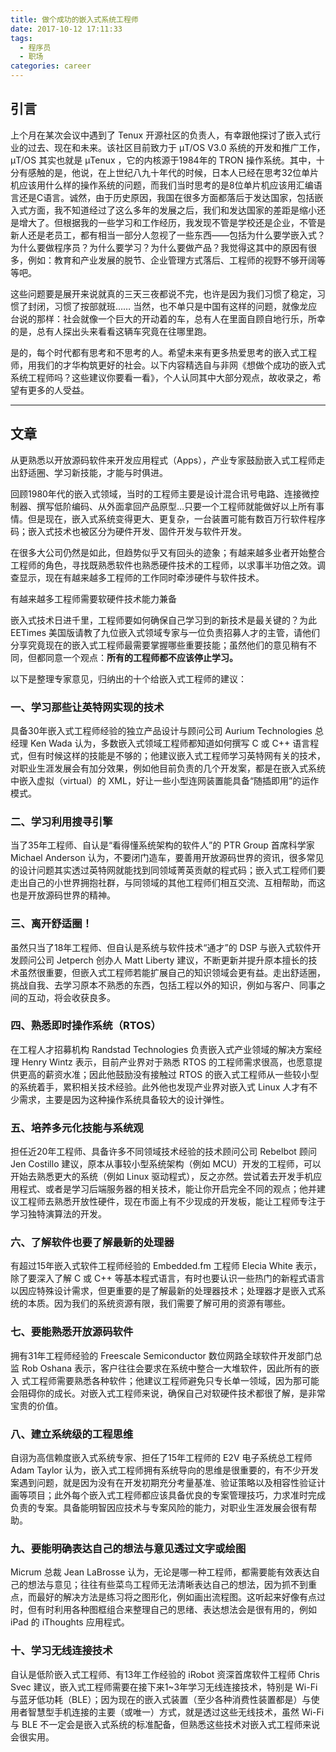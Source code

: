 ```yaml
---
title: 做个成功的嵌入式系统工程师
date: 2017-10-12 17:11:33
tags:
  - 程序员
  - 职场
categories: career
---
```


## 引言

上个月在某次会议中遇到了 Tenux 开源社区的负责人，有幸跟他探讨了嵌入式行业的过去、现在和未来。该社区目前致力于 µT/OS V3.0 系统的开发和推广工作，µT/OS 其实也就是 μTenux ，它的内核源于1984年的 TRON 操作系统。其中，十分有感触的是，他说，在上世纪八九十年代的时候，日本人已经在思考32位单片机应该用什么样的操作系统的问题，而我们当时思考的是8位单片机应该用汇编语言还是C语言。诚然，由于历史原因，我国在很多方面都落后于发达国家，包括嵌入式方面，我不知道经过了这么多年的发展之后，我们和发达国家的差距是缩小还是增大了。但根据我的一些学习和工作经历，我发现不管是学校还是企业，不管是新人还是老员工，都有相当一部分人忽视了一些东西——包括为什么要学嵌入式？为什么要做程序员？为什么要学习？为什么要做产品？我觉得这其中的原因有很多，例如：教育和产业发展的脱节、企业管理方式落后、工程师的视野不够开阔等等吧。

这些问题要是展开来说就真的三天三夜都说不完，也许是因为我们习惯了稳定，习惯了封闭，习惯了按部就班…… 当然，也不单只是中国有这样的问题，就像龙应台说的那样：社会就像一个巨大的开动着的车，总有人在里面自顾自地行乐，所幸的是，总有人探出头来看看这辆车究竟在往哪里跑。

是的，每个时代都有思考和不思考的人。希望未来有更多热爱思考的嵌入式工程师，用我们的才华构筑更好的社会。以下内容精选自与非网《想做个成功的嵌入式系统工程师吗？这些建议你要看一看》，个人认同其中大部分观点，故收录之，希望有更多的人受益。

---

## 文章

从更熟悉以开放源码软件来开发应用程式（Apps），产业专家鼓励嵌入式工程师走出舒适圈、学习新技能，才能与时俱进。

回顾1980年代的嵌入式领域，当时的工程师主要是设计混合讯号电路、连接微控制器、撰写低阶编码、从外面拿回产品原型…只要一个工程师就能做好以上所有事情。但是现在，嵌入式系统变得更大、更复杂，一台装置可能有数百万行软件程序码；嵌入式技术也被区分为硬件开发、固件开发与软件开发。

在很多大公司仍然是如此，但趋势似乎又有回头的迹象；有越来越多业者开始整合工程师的角色，寻找既熟悉软件也熟悉硬件技术的工程师，以求事半功倍之效。调查显示，现在有越来越多工程师的工作同时牵涉硬件与软件技术。

有越来越多工程师需要软硬件技术能力兼备

嵌入式技术日进千里，工程师要如何确保自己学习到的新技术是最关键的？为此 EETimes 美国版请教了九位嵌入式领域专家与一位负责招募人才的主管，请他们分享究竟现在的嵌入式工程师最需要掌握哪些重要技能；虽然他们的意见稍有不同，但都同意一个观点：**所有的工程师都不应该停止学习。**

以下是整理专家意见，归纳出的十个给嵌入式工程师的建议：

### 一、学习那些让英特网实现的技术

具备30年嵌入式工程师经验的独立产品设计与顾问公司 Aurium Technologies 总经理 Ken Wada 认为，多数嵌入式领域工程师都知道如何撰写 C 或 C++ 语言程式，但有时候这样的技能是不够的；他建议嵌入式工程师学习英特网有关的技术，对职业生涯发展会有加分效果，例如他目前负责的几个开发案，都是在嵌入式系统中嵌入虚拟（virtual）的 XML，好让一些小型连网装置能具备“随插即用”的运作模式。

### 二、学习利用搜寻引擎

当了35年工程师、自认是“看得懂系统架构的软件人”的 PTR Group 首席科学家 Michael Anderson 认为，不要闭门造车，要善用开放源码世界的资讯，很多常见的设计问题其实透过英特网就能找到同领域菁英贡献的程式码；嵌入式工程师们要走出自己的小世界拥抱社群，与同领域的其他工程师们相互交流、互相帮助，而这也是开放源码世界的精神。

### 三、离开舒适圈！

虽然只当了18年工程师、但自认是系统与软件技术“通才”的 DSP 与嵌入式软件开发顾问公司 Jetperch 创办人 Matt Liberty 建议，不断更新并提升原本擅长的技术虽然很重要，但嵌入式工程师若能扩展自己的知识领域会更有益。走出舒适圈，挑战自我、去学习原本不熟悉的东西，包括工程以外的知识，例如与客户、同事之间的互动，将会收获良多。

### 四、熟悉即时操作系统（RTOS）

在工程人才招募机构 Randstad Technologies 负责嵌入式产业领域的解决方案经理 Henry Wintz 表示，目前产业界对于熟悉 RTOS 的工程师需求很高，也愿意提供更高的薪资水准；因此他鼓励没有接触过 RTOS 的嵌入式工程师从一些较小型的系统着手，累积相关技术经验。此外他也发现产业界对嵌入式 Linux 人才有不少需求，主要是因为这种操作系统具备较大的设计弹性。

### 五、培养多元化技能与系统观

担任近20年工程师、具备许多不同领域技术经验的技术顾问公司 Rebelbot 顾问 Jen Costillo 建议，原本从事较小型系统架构（例如 MCU）开发的工程师，可以开始去熟悉更大的系统（例如 Linux 驱动程式），反之亦然。尝试着去开发手机应用程式、或者是学习后端服务器的相关技术，能让你开启完全不同的观点；他并建议工程师去熟悉开放性硬件，现在市面上有不少现成的开发板，能让工程师专注于学习独特演算法的开发。

### 六、了解软件也要了解最新的处理器

有超过15年嵌入式软件工程师经验的 Embedded.fm 工程师 Elecia White 表示，除了要深入了解 C 或 C++ 等基本程式语言，有时也要认识一些热门的新程式语言以因应特殊设计需求，但更重要的是了解最新的处理器技术；处理器才是嵌入式系统的本质。因为我们的系统资源有限，我们需要了解可用的资源有哪些。

### 七、要能熟悉开放源码软件

拥有31年工程师经验的 Freescale Semiconductor  数位网路全球软件开发部门总监 Rob Oshana 表示，客户往往会要求在系统中整合一大堆软件，因此所有的嵌入 式工程师需要熟悉各种软件；他建议工程师避免只专长单一领域，因为那可能会阻碍你的成长。对嵌入式工程师来说，确保自己对软硬件技术都很了解，是非常宝贵的价值。

### 八、建立系统级的工程思维

自诩为高信赖度嵌入式系统专家、担任了15年工程师的 E2V 电子系统总工程师 Adam Taylor 认为，嵌入式工程师拥有系统导向的思维是很重要的，有不少开发案遇到问题，就是因为没有在开发初期充分考量基准、验证策略以及相容性验证计画等项目；此外每个嵌入式工程师都应该具备优良的专案管理技巧，力求准时完成负责的专案。具备能明智因应技术与专案风险的能力，对职业生涯发展会很有帮助。

### 九、要能明确表达自己的想法与意见透过文字或绘图

Micrum 总裁 Jean LaBrosse 认为，无论是哪一种工程师，都需要能有效表达自己的想法与意见；往往有些菜鸟工程师无法清晰表达自己的想法，因为抓不到重点，而最好的解决方法是练习将之图形化，例如画出流程图。这听起来好像有点过时，但有时利用各种图框组合来整理自己的思绪、表达想法会是很有用的，例如 iPad 的 iThoughts 应用程式。

### 十、学习无线连接技术

自认是低阶嵌入式工程师、有13年工作经验的 iRobot 资深首席软件工程师 Chris Svec 建议，嵌入式工程师需要在接下来1~3年学习无线连接技术，特别是 Wi-Fi 与蓝牙低功耗（BLE）；因为现在的嵌入式装置（至少各种消费性装置都是）与使用者智慧型手机连接的主要（或唯一）方式，就是透过这些无线技术，虽然 Wi-Fi 与 BLE 不一定会是嵌入式系统的标准配备，但熟悉这些技术对嵌入式工程师来说会很实用。

